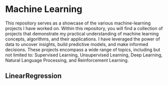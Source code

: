 # Machine Learning
This repository serves as a showcase of the various machine-learning projects I have worked on. Within this repository, you will find a collection of projects that demonstrate my practical understanding of machine learning concepts, algorithms, and their applications. I have leveraged the power of data to uncover insights, build predictive models, and make informed decisions. These projects encompass a wide range of topics, including but not limited to: Supervised Learning, Unsupervised Learning, Deep Learning, Natural Language Processing, and Reinforcement Learning.

## LinearRegression
